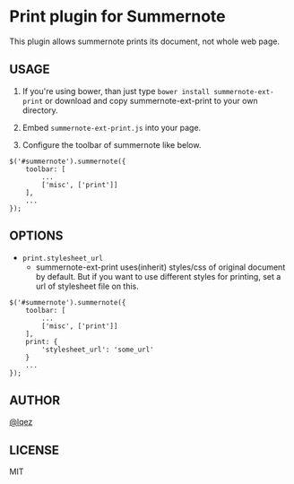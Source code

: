 Print plugin for Summernote
===========================

This plugin allows summernote prints its document, not whole web page. 

USAGE
-----

 1. If you're using bower, than just type `bower install summernote-ext-print`
    or download and copy summernote-ext-print to your own directory.

 2. Embed `summernote-ext-print.js` into your page.

 3. Configure the toolbar of summernote like below.

```
$('#summernote').summernote({
    toolbar: [
        ...
        ['misc', ['print']]
    ],
    ...
});
```

OPTIONS
-------

 - `print.stylesheet_url`
     - summernote-ext-print uses(inherit) styles/css of original document by default. But if you want to use different styles for printing, set a url of stylesheet file on this.

```
$('#summernote').summernote({
    toolbar: [
        ...
        ['misc', ['print']]
    ],
    print: {
        'stylesheet_url': 'some_url'
    }
    ...
});
```


AUTHOR
------
[@lqez](https://github.com/lqez/)


LICENSE
-------
MIT

